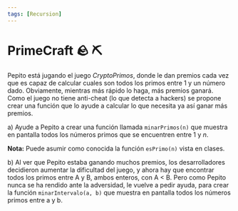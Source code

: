 ```yaml
---
tags: [Recursion]
---
```


# PrimeCraft 🪨 ⛏
Pepito está jugando el juego *CryptoPrimos*, donde le dan premios cada vez que es capaz de calcular cuales son todos los primos entre 1 y un número dado. Obviamente, mientras más rápido lo haga, más premios ganará. Como el juego no tiene anti-cheat (lo que detecta a hackers) se propone crear una función que lo ayude a calcular lo que necesita ya así ganar más premios.

a) Ayude a Pepito a crear una función llamada `minarPrimos(n)` que muestra en pantalla todos los números primos que se encuentren entre 1 y $n$.

**Nota:** Puede asumir como conocida la función `esPrimo(n)` vista en clases.

b) Al ver que Pepito estaba ganando muchos premios, los desarrolladores decidieron aumentar la dificultad del juego, y ahora hay que encontrar todos los primos entre A y B, ambos enteros, con A < B. Pero como Pepito nunca se ha rendido ante la adversidad, le vuelve a pedir ayuda, para crear la
función `minarIntervalo(a, b)` que muestra en pantalla todos los números primos entre a y b.
